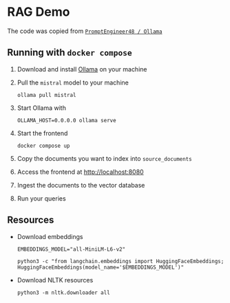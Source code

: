 # RAG Demo

The code was copied from [`PromptEngineer48 / Ollama`](https://github.com/PromptEngineer48/Ollama)

## Running with `docker compose`

01. Download and install [Ollama](https://ollama.ai/) on your machine

01. Pull the `mistral` model to your machine

		ollama pull mistral

01. Start Ollama with

		OLLAMA_HOST=0.0.0.0 ollama serve

01. Start the frontend

		docker compose up

01. Copy the documents you want to index into `source_documents`

01. Access the frontend at <http://localhost:8080>

01. Ingest the documents to the vector database

01. Run your queries


## Resources

*   Download embeddings

		EMBEDDINGS_MODEL="all-MiniLM-L6-v2"

		python3 -c "from langchain.embeddings import HuggingFaceEmbeddings; HuggingFaceEmbeddings(model_name='$EMBEDDINGS_MODEL')"

*   Download NLTK resources

		python3 -m nltk.downloader all